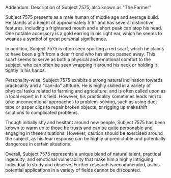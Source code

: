 Addendum: Description of Subject 7575, also known as "The Farmer"

Subject 7575 presents as a male human of middle age and average build. He stands at a height of approximately 5'9" and has several distinctive features, including a frightened mouth and a short peak cap atop his head. One notable accessory is a gold earring in his right ear, which he seems to wear as a symbol of great personal significance.

In addition, Subject 7575 is often seen sporting a red scarf, which he claims to have been a gift from a dear friend who has since passed away. This scarf seems to serve as both a physical and emotional comfort to the subject, who can often be seen wrapping it around his neck or holding it tightly in his hands.

Personality-wise, Subject 7575 exhibits a strong natural inclination towards practicality and a "can-do" attitude. He is highly skilled in a variety of physical tasks related to farming and agriculture, and is often called upon as a local expert in his field. However, his practicality sometimes leads him to take unconventional approaches to problem-solving, such as using duct tape or paper clips to repair broken objects, or rigging up makeshift solutions to complicated problems.

Though initially shy and hesitant around new people, Subject 7575 has been known to warm up to those he trusts and can be quite personable and engaging in these situations. However, caution should be exercised around the subject, as his fear response can be highly unpredictable and potentially dangerous in certain situations.

Overall, Subject 7575 represents a unique blend of natural talent, practical ingenuity, and emotional vulnerability that make him a highly intriguing individual to study and observe. Further research is recommended, as his potential applications in a variety of fields cannot be discounted.